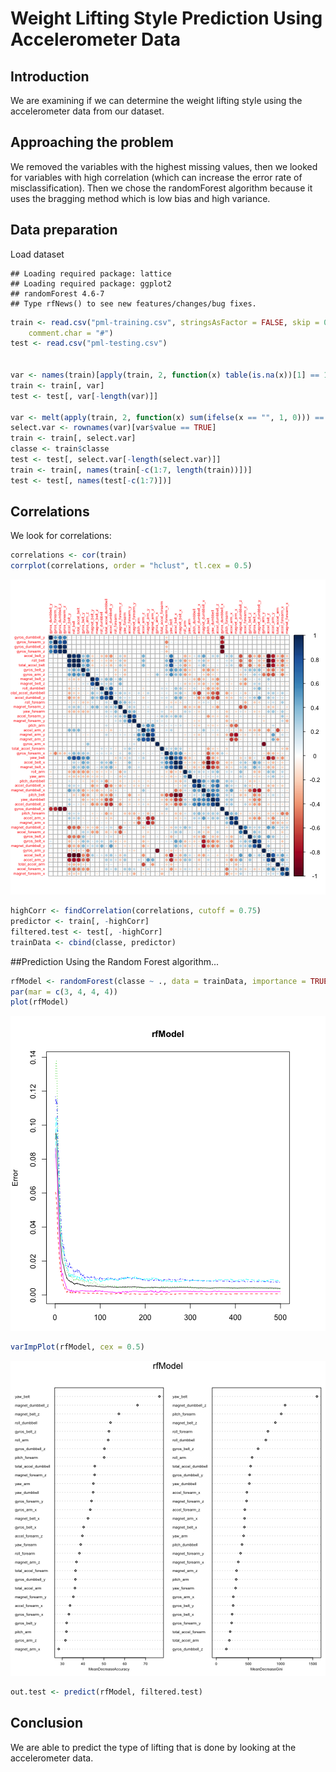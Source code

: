 Weight Lifting Style Prediction Using Accelerometer Data
========================================================

## Introduction

We are examining if we can determine the weight lifting style using the accelerometer data from our dataset.

## Approaching the problem

We removed the variables with the highest missing values, then we looked for variables with high correlation (which can increase the error rate of misclassification). Then we chose the randomForest algorithm because it uses the bragging method which is low bias and high variance.

## Data preparation

Load dataset

```
## Loading required package: lattice
## Loading required package: ggplot2
## randomForest 4.6-7
## Type rfNews() to see new features/changes/bug fixes.
```


```r
train <- read.csv("pml-training.csv", stringsAsFactor = FALSE, skip = 0, fill = NA, 
    comment.char = "#")
test <- read.csv("pml-testing.csv")


var <- names(train)[apply(train, 2, function(x) table(is.na(x))[1] == 19622)]
train <- train[, var]
test <- test[, var[-length(var)]]

var <- melt(apply(train, 2, function(x) sum(ifelse(x == "", 1, 0))) == 0)
select.var <- rownames(var)[var$value == TRUE]
train <- train[, select.var]
classe <- train$classe
test <- test[, select.var[-length(select.var)]]
train <- train[, names(train[-c(1:7, length(train))])]
test <- test[, names(test[-c(1:7)])]
```

## Correlations
We look for correlations:


```r
correlations <- cor(train)
corrplot(correlations, order = "hclust", tl.cex = 0.5)
```

![plot of chunk unnamed-chunk-3](figure/unnamed-chunk-3.png) 

```r
highCorr <- findCorrelation(correlations, cutoff = 0.75)
predictor <- train[, -highCorr]
filtered.test <- test[, -highCorr]
trainData <- cbind(classe, predictor)
```


##Prediction
Using the Random Forest algorithm...

```r
rfModel <- randomForest(classe ~ ., data = trainData, importance = TRUE, ntrees = 10)
par(mar = c(3, 4, 4, 4))
plot(rfModel)
```

![plot of chunk unnamed-chunk-4](figure/unnamed-chunk-41.png) 

```r
varImpPlot(rfModel, cex = 0.5)
```

![plot of chunk unnamed-chunk-4](figure/unnamed-chunk-42.png) 

```r
out.test <- predict(rfModel, filtered.test)
```


## Conclusion
We are able to predict the type of lifting that is done by looking at the accelerometer data.

